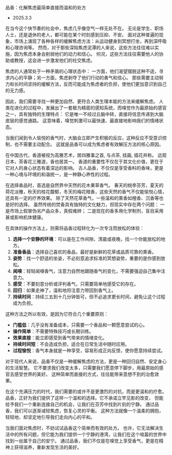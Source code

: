 品香：化解焦虑最简单直接而温和的处方
- 2025.3.3

在当今这个快节奏的社会中，焦虑几乎像空气一样无处不在。
无论是学生、职场人士，还是退休的老人，都可能在某个时刻感到压抑、不安。
面对这种普遍的现象，市场上涌现了各种各样的缓解焦虑方法：从运动健身到冥想打坐，再到深呼吸和心理咨询等。
然而，对于那些深陷焦虑泥潭的人来说，这些方法往往难以实施，因为焦虑本身会削弱他们的动力和信心。
何况，这些方法往往需要他人的协助或教授，这会进一步激发他们的社交焦虑。

焦虑的人通常处于一种矛盾的心理状态中：
一方面，他们渴望摆脱这种不适，寻求内心的平静；另一方面，焦虑剥夺了他们行动的勇气和信心。
那些需要主动努力和长时间坚持的缓解方法，反而可能成为焦虑者的负担，使他们更加意识到自己的无力感。

因此，我们需要寻找一种更加自然、更符合人类生理本能的方法来缓解焦虑。
人类在进化的过程中，发展出了一套极为精密的感知系统，而嗅觉作为最原始的感官之一，具有独特的生理特点：
它是唯一不经过丘脑中转，直接将信息传递到大脑皮层的感觉通路。
这意味着，嗅觉刺激可以最快速、最直接地影响我们的情绪状态。

当我们闻到令人愉悦的香气时，大脑会立即产生积极的反应，这种反应不受意识控制，也不需要主动配合。
这就是品香可以成为焦虑者有效解压方法的核心原因。

在中国古代，香道被视为高雅艺术，居四雅事之首, 与点茶, 挂画, 插花并称。
远观日本，茶香花三雅道，香也居其一。
香道的重要性不仅在于其文化价值，更在于它对人的身心状态有着深远的影响。
古人品香，不仅仅是享受香料的香味，更是一种心境与环境的和谐统一，是一种静心养性的过程。

在选择香品时，首选是自然界中天然的花木果草香气。
春天的桃李芬芳，夏天的荷花淡雅，秋天的桂花馥郁，冬天的梅花暗香，这些天然的香气不仅能愉悦心情，还具有一定的疗养效果。
除了天然花草香气，一些温和的熏香如檀香、沉香等也是好的选择。
虽然传统的焚香具有独特的文化魅力，但现实中存在两个问题：
一是市场上假冒伪劣产品众多，真假难辨；
二是现在的香多用化学制剂，盲目采用甚或影响机体健康。

在具体的操作方法上，则需将品香过程转化为一次专注而放松的体验：
1. **选择一个安静的环境**：可以是在工作间隙、清晨或夜晚，找一个你能放松的地方。
2. **准备香品**：选择自己喜欢的香品，最好是新鲜的花草或品质可靠的熏香。
3. **姿势**：找一个舒适的坐姿，不必刻意追求标准的冥想姿势，重要的是你感到放松。
4. **闻嗅**：轻轻闻嗅香气，注意力自然地跟随香气的变化，不需要强迫自己集中注意力。
5. **感受**：不要刻意分析或评判香气，只需要简单地感受它的存在。
6. **回归**：如果走神了，温和地将注意力带回到香气上。
7. **持续时间**：持续三五到十几分钟皆可，但不必追求更长时间，避免让这个过程成为负担。

这种方法之所以有效，是因为它符合几个重要原则：
- **门槛低**：几乎没有准备成本，只需要一个香品和一颗愿意尝试的心。
- **操作简单**：不需要特殊技巧或长期训练。
- **效果直接**：能立即感受到香气带来的情绪变化。
- **持续时间短**：不会造成负担，适合在日常生活中随时应用。
- **过程愉悦**：香气本身就是一种享受，容易形成正向反馈，使你愿意持续尝试。

对于现代人来说，品香不仅是一种缓解焦虑的方法，更是一种回归自然、安定身心的生活智慧。
它不要求我们改变太多，只需要我们愿意停下脚步，用最原始的感官去感受世界的美好。
这种简单而直接的方式，往往能带来意想不到的治愈效果。

在这个充满压力的时代，我们需要的或许不是更激烈的对抗，而是更温和的疗愈。
品香，正好为我们提供了这样一个温和的选择。它不承诺立竿见影的改变，
但能给予我们一个重新连接自己的机会，让我们在芬芳中找到片刻的宁静。
通过品香，我们可以逐渐减轻焦虑，恢复心灵的平衡。
这种方法就像一个温柔的拥抱，轻轻地、却坚定地引导我们走向内心的平和。

当我们面对焦虑时，不妨试试品香这个简单而有效的处方。
也许，它无法解决生活中的所有问题，但它能为我们提供一个宁静的港湾，让我们在这个喧嚣的世界中找到一丝属于自己的安宁。
通过品香，我们不仅是在嗅觉上享受香气，更是在精神上获得滋养，重新发现生活的美好。
